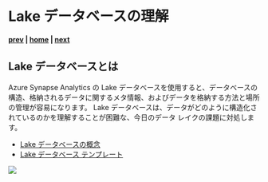 # Lake データベースの理解

#### [prev](./databasetemplates.md) | [home](./readme.md)  | [next](./mapdata.md)

## Lake データベースとは
Azure Synapse Analytics の Lake データベースを使用すると、データベースの構造、格納されるデータに関するメタ情報、およびデータを格納する方法と場所の管理が容易になります。 Lake データベースは、データがどのように構造化されているのかを理解することが困難な、今日のデータ レイクの課題に対処します。
* [Lake データベースの概念](https://docs.microsoft.com/ja-jp/azure/synapse-analytics/database-designer/concepts-lake-database)
* [Lake データベース テンプレート](https://docs.microsoft.com/ja-jp/azure/synapse-analytics/database-designer/concepts-database-templates)

![](/FTALive/SynapseDatabaseTemplates/images/lakedatabase.png)
